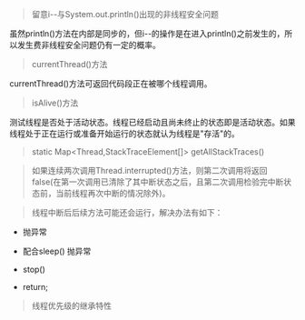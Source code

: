 
> 留意i--与System.out.println()出现的非线程安全问题

虽然println()方法在内部是同步的，但i--的操作是在进入println()之前发生的，所以发生费非线程安全问题仍有一定的概率。

> currentThread()方法

currentThread()方法可返回代码段正在被哪个线程调用。

> isAlive()方法

测试线程是否处于活动状态。线程已经启动且尚未终止的状态即是活动状态。如果线程处于正在运行或准备开始运行的状态就认为线程是"存活"的。

> static Map<Thread,StackTraceElement[]> getAllStackTraces()

> 如果连续两次调用Thread.interrupted()方法，则第二次调用将返回false(在第一次调用已清除了其中断状态之后，且第二次调用检验完中断状态前，当前线程再次中断的情况除外)。

> 线程中断后后续方法可能还会运行，解决办法有如下：

* 抛异常

* 配合sleep() 抛异常

* stop()

* return;

> 线程优先级的继承特性